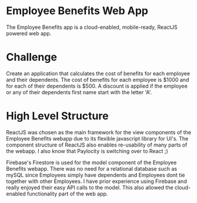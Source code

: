 # Employee Benefits Web App

The Employee Benefits app is a cloud-enabled, mobile-ready, ReactJS powered web app.

# Challenge

Create an application that calculates the cost of benefits for each employee and their dependents. The cost of benefits for each employee is $1000 and for each of their dependents is $500. A discount is applied if the employee or any of their dependents first name start with the letter 'A'. 

# High Level Structure

ReactJS was chosen as the main framework for the view components of the Employee Benefits webapp due to its flexible javascript library for UI's. The component structure of ReactJS also enables re-usability of many parts of the webapp. I also know that Paylocity is switching over to React ;)

Firebase's Firestore is used for the model component of the Employee Benefits webapp. There was no need for a relational database such as mySQL since Employees simply have dependents and Employees dont tie together with other Employees. I have prior experience using Firebase and really enjoyed their easy API calls to the model. This also allowed the cloud-enabled functionality part of the web app. 